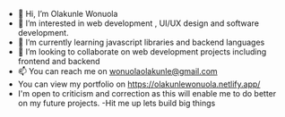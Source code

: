 - 👋 Hi, I’m Olakunle Wonuola
- 👀 I’m interested in web development , UI/UX design and software development.
- 🌱 I’m currently learning javascript libraries and backend languages
- 💞️ I’m looking to collaborate on web development projects including frontend and backend
- 📫 You can reach me on wonuolaolakunle@gmail.com
- You can view my portfolio on https://olakunlewonuola.netlify.app/
- I'm open to criticism and correction as this will enable me to do better on my future projects.
-Hit me up lets build big things
<!---
ola3103/ola3103 is a ✨ special ✨ repository because its `README.md` (this file) appears on your GitHub profile.
You can click the Preview link to take a look at your changes.
--->
